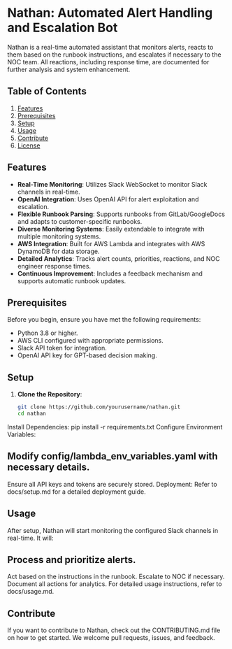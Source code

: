# Nathan: Automated Alert Handling and Escalation Bot

Nathan is a real-time automated assistant that monitors alerts, reacts to them based on the runbook instructions, and escalates if necessary to the NOC team. All reactions, including response time, are documented for further analysis and system enhancement.

## Table of Contents
1. [Features](#features)
2. [Prerequisites](#prerequisites)
3. [Setup](#setup)
4. [Usage](#usage)
5. [Contribute](#contribute)
6. [License](#license)

## Features
- **Real-Time Monitoring**: Utilizes Slack WebSocket to monitor Slack channels in real-time.
- **OpenAI Integration**: Uses OpenAI API for alert exploitation and escalation.
- **Flexible Runbook Parsing**: Supports runbooks from GitLab/GoogleDocs and adapts to customer-specific runbooks.
- **Diverse Monitoring Systems**: Easily extendable to integrate with multiple monitoring systems.
- **AWS Integration**: Built for AWS Lambda and integrates with AWS DynamoDB for data storage.
- **Detailed Analytics**: Tracks alert counts, priorities, reactions, and NOC engineer response times.
- **Continuous Improvement**: Includes a feedback mechanism and supports automatic runbook updates.

## Prerequisites
Before you begin, ensure you have met the following requirements:
- Python 3.8 or higher.
- AWS CLI configured with appropriate permissions.
- Slack API token for integration.
- OpenAI API key for GPT-based decision making.

## Setup
1. **Clone the Repository**:
   ```bash
   git clone https://github.com/yourusername/nathan.git
   cd nathan
Install Dependencies:
pip install -r requirements.txt
Configure Environment Variables:

## Modify config/lambda_env_variables.yaml with necessary details.
Ensure all API keys and tokens are securely stored.
Deployment:
Refer to docs/setup.md for a detailed deployment guide.

## Usage
After setup, Nathan will start monitoring the configured Slack channels in real-time. It will:

## Process and prioritize alerts.
Act based on the instructions in the runbook.
Escalate to NOC if necessary.
Document all actions for analytics.
For detailed usage instructions, refer to docs/usage.md.

## Contribute
If you want to contribute to Nathan, check out the CONTRIBUTING.md file on how to get started. We welcome pull requests, issues, and feedback.